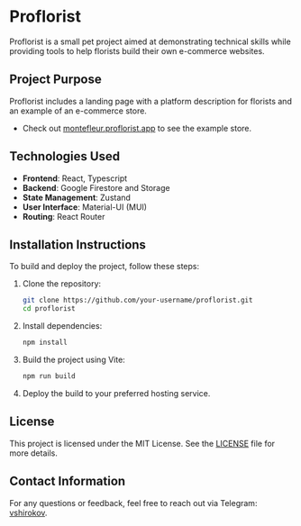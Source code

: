 # Proflorist

Proflorist is a small pet project aimed at demonstrating technical skills while providing tools to help florists build their own e-commerce websites.

## Project Purpose

Proflorist includes a landing page with a platform description for florists and an example of an e-commerce store.

- Check out [montefleur.proflorist.app](https://montefleur.proflorist.app) to see the example store.

## Technologies Used

- **Frontend**: React, Typescript
- **Backend**: Google Firestore and Storage
- **State Management**: Zustand
- **User Interface**: Material-UI (MUI)
- **Routing**: React Router

## Installation Instructions

To build and deploy the project, follow these steps:

1. Clone the repository:
   ```sh
   git clone https://github.com/your-username/proflorist.git
   cd proflorist
   ```

2. Install dependencies:
   ```sh
   npm install
   ```

3. Build the project using Vite:
   ```sh
   npm run build
   ```

4. Deploy the build to your preferred hosting service.

## License

This project is licensed under the MIT License. See the [LICENSE](LICENSE) file for more details.

## Contact Information

For any questions or feedback, feel free to reach out via Telegram: [vshirokov](https://t.me/vshirokov).
